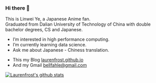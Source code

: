 ### Hi there 👋

This is Linwei Ye, a Japanese Anime fan.  
Graduated from Dalian University of Technology of China with double bachelor degrees, CS and Japanese.  

- I’m interested in high performance computing.  
- I’m currently learning data science.  
- Ask me about Japanese - Chiness translation.  

+ This my Blog [laurenfrost.github.io](https://laurenfrost.github.io/)  
+ And my Gmail [bellfahle@gmail.com](bellfahle@gmail.com)  

[![Laurenfrost's github stats](https://github-readme-stats.vercel.app/api?username=laurenfrost&show_icons=true)](https://github.com/anuraghazra/github-readme-stats)
